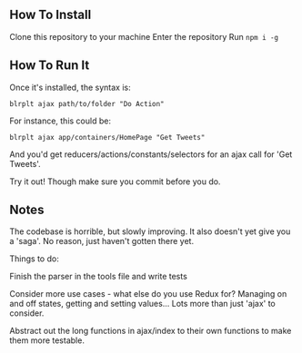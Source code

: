 ## How To Install

Clone this repository to your machine
Enter the repository
Run `npm i -g`

## How To Run It

Once it's installed, the syntax is:

`blrplt ajax path/to/folder "Do Action"`

For instance, this could be:

`blrplt ajax app/containers/HomePage "Get Tweets"`

And you'd get reducers/actions/constants/selectors for an ajax call for 'Get Tweets'.

Try it out! Though make sure you commit before you do.

## Notes

The codebase is horrible, but slowly improving. It also doesn't yet give you a 'saga'. No reason, just haven't gotten there yet.

Things to do:

Finish the parser in the tools file and write tests

Consider more use cases - what else do you use Redux for? Managing on and off states, getting and setting values... Lots more than just 'ajax' to consider.

Abstract out the long functions in ajax/index to their own functions to make them more testable.